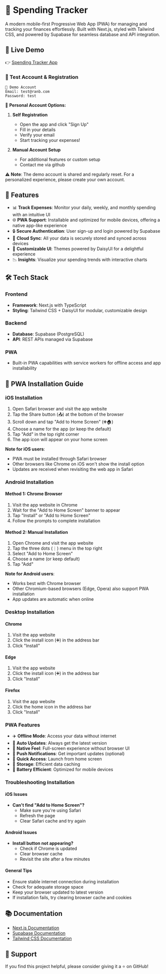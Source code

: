 # 💸 Spending Tracker

A modern mobile-first Progressive Web App (PWA) for managing and tracking your finances effortlessly. Built with Next.js, styled with Tailwind CSS, and powered by Supabase for seamless database and API integration.

## 🚀 Live Demo

👉 [Spending Tracker App](https://spending-tracker-ranb.vercel.app/)

### 🎉 Test Account & Registration
```
📝 Demo Account
Email: test@ranb.com
Password: test
```

🔐 **Personal Account Options:**
1. **Self Registration**
   - Open the app and click "Sign Up"
   - Fill in your details
   - Verify your email
   - Start tracking your expenses!

2. **Manual Account Setup**
   - For additional features or custom setup
   - Contact me via github

⚠️ **Note**: The demo account is shared and regularly reset. For a personalized experience, please create your own account.

## 📱 Features

- 📊 **Track Expenses**: Monitor your daily, weekly, and monthly spending with an intuitive UI
- 🌐 **PWA Support**: Installable and optimized for mobile devices, offering a native app-like experience
- 🔒 **Secure Authentication**: User sign-up and login powered by Supabase
- 📂 **Cloud Sync**: All your data is securely stored and synced across devices
- 🎨 **Customizable UI**: Themes powered by DaisyUI for a delightful experience
- 📉 **Insights**: Visualize your spending trends with interactive charts

## 🛠️ Tech Stack

### Frontend
- **Framework**: Next.js with TypeScript
- **Styling**: Tailwind CSS + DaisyUI for modular, customizable design

### Backend
- **Database**: Supabase (PostgreSQL)
- **API**: REST APIs managed via Supabase

### PWA
- Built-in PWA capabilities with service workers for offline access and app installability

## 📱 PWA Installation Guide

### iOS Installation
1. Open Safari browser and visit the app website
2. Tap the Share button (📤) at the bottom of the browser
3. Scroll down and tap "Add to Home Screen" (➕🏠)
4. Choose a name for the app (or keep the default)
5. Tap "Add" in the top right corner
6. The app icon will appear on your home screen

**Note for iOS users**: 
- PWA must be installed through Safari browser
- Other browsers like Chrome on iOS won't show the install option
- Updates are received when revisiting the web app in Safari

### Android Installation

#### Method 1: Chrome Browser
1. Visit the app website in Chrome
2. Wait for the "Add to Home Screen" banner to appear
3. Tap "Install" or "Add to Home Screen"
4. Follow the prompts to complete installation

#### Method 2: Manual Installation
1. Open Chrome and visit the app website
2. Tap the three dots (⋮) menu in the top right
3. Select "Add to Home Screen"
4. Choose a name (or keep default)
5. Tap "Add"

**Note for Android users**:
- Works best with Chrome browser
- Other Chromium-based browsers (Edge, Opera) also support PWA installation
- App updates are automatic when online

### Desktop Installation

#### Chrome
1. Visit the app website
2. Click the install icon (➕) in the address bar
3. Click "Install"

#### Edge
1. Visit the app website
2. Click the install icon (➕) in the address bar
3. Click "Install"

#### Firefox
1. Visit the app website
2. Click the home icon in the address bar
3. Click "Install"

### PWA Features
- ✈️ **Offline Mode**: Access your data without internet
- 🔄 **Auto Updates**: Always get the latest version
- 📱 **Native Feel**: Full-screen experience without browser UI
- 🔔 **Push Notifications**: Get important updates (optional)
- 📲 **Quick Access**: Launch from home screen
- 💾 **Storage**: Efficient data caching
- 🔋 **Battery Efficient**: Optimized for mobile devices

### Troubleshooting Installation

#### iOS Issues
- **Can't find "Add to Home Screen"?**
  - Make sure you're using Safari
  - Refresh the page
  - Clear Safari cache and try again

#### Android Issues
- **Install button not appearing?**
  - Check if Chrome is updated
  - Clear browser cache
  - Revisit the site after a few minutes

#### General Tips
- Ensure stable internet connection during installation
- Check for adequate storage space
- Keep your browser updated to latest version
- If installation fails, try clearing browser cache and cookies

## 📚 Documentation

- [Next.js Documentation](https://nextjs.org/docs)
- [Supabase Documentation](https://supabase.io/docs)
- [Tailwind CSS Documentation](https://tailwindcss.com/docs)

## 🌟 Support

If you find this project helpful, please consider giving it a ⭐ on GitHub!
